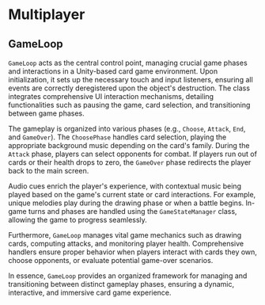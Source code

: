 # Multiplayer

## GameLoop

`GameLoop` acts as the central control point, managing crucial game phases and interactions in a Unity-based card game environment. Upon initialization, it sets up the necessary touch and input listeners, ensuring all events are correctly deregistered upon the object's destruction. The class integrates comprehensive UI interaction mechanisms, detailing functionalities such as pausing the game, card selection, and transitioning between game phases.

The gameplay is organized into various phases (e.g., `Choose`, `Attack`, `End`, and `GameOver`). The `ChoosePhase` handles card selection, playing the appropriate background music depending on the card's family. During the `Attack` phase, players can select opponents for combat. If players run out of cards or their health drops to zero, the `GameOver` phase redirects the player back to the main screen.

Audio cues enrich the player's experience, with contextual music being played based on the game's current state or card interactions. For example, unique melodies play during the drawing phase or when a battle begins. In-game turns and phases are handled using the `GameStateManager` class, allowing the game to progress seamlessly.

Furthermore, `GameLoop` manages vital game mechanics such as drawing cards, computing attacks, and monitoring player health. Comprehensive handlers ensure proper behavior when players interact with cards they own, choose opponents, or evaluate potential game-over scenarios.

In essence, `GameLoop` provides an organized framework for managing and transitioning between distinct gameplay phases, ensuring a dynamic, interactive, and immersive card game experience.
